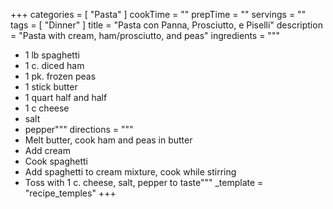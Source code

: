 +++
categories = [ "Pasta" ]
cookTime = ""
prepTime = ""
servings = ""
tags = [ "Dinner" ]
title = "Pasta con Panna, Prosciutto, e Piselli"
description = "Pasta with cream, ham/prosciutto, and peas"
ingredients = """
* 1 lb spaghetti
* 1 c. diced ham
* 1 pk. frozen peas
* 1 stick butter
* 1 quart half and half
* 1 c cheese
* salt
* pepper"""
directions = """
* Melt butter, cook ham and peas in butter
* Add cream
* Cook spaghetti
* Add spaghetti to cream mixture, cook while stirring
* Toss with 1 c. cheese, salt, pepper to taste"""
_template = "recipe_temples"
+++

